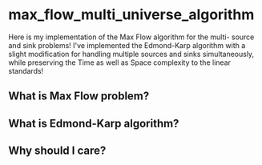 # max_flow_multi_universe_algorithm
Here is my implementation of the Max Flow algorithm for the multi- source and sink problems! 
I've implemented the Edmond-Karp algorithm with a slight modification for handling multiple sources and sinks simultaneously, 
while preserving the Time as well as Space complexity to the linear standards!

## What is Max Flow problem?

## What is Edmond-Karp algorithm?

## Why should I care?


